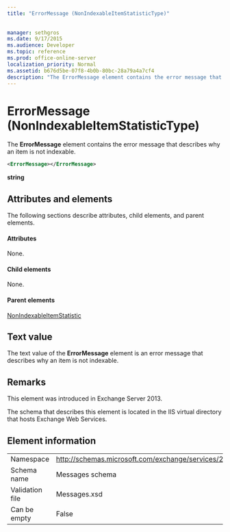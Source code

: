 ```yaml
---
title: "ErrorMessage (NonIndexableItemStatisticType)"
 
 
manager: sethgros
ms.date: 9/17/2015
ms.audience: Developer
ms.topic: reference
ms.prod: office-online-server
localization_priority: Normal
ms.assetid: b676d5be-07f8-4b0b-80bc-28a79a4a7cf4
description: "The ErrorMessage element contains the error message that describes why an item is not indexable."
---
```


# ErrorMessage (NonIndexableItemStatisticType)

The **ErrorMessage** element contains the error message that describes why an item is not indexable. 
  
```XML
<ErrorMessage></ErrorMessage>
```

 **string**
## Attributes and elements

The following sections describe attributes, child elements, and parent elements.
  
#### Attributes

None.
  
#### Child elements

None.
  
#### Parent elements

[NonIndexableItemStatistic](nonindexableitemstatistic.md)
  
## Text value

The text value of the **ErrorMessage** element is an error message that describes why an item is not indexable. 
  
## Remarks

This element was introduced in Exchange Server 2013.
  
The schema that describes this element is located in the IIS virtual directory that hosts Exchange Web Services.
  
## Element information

|||
|:-----|:-----|
|Namespace  <br/> |http://schemas.microsoft.com/exchange/services/2006/messages  <br/> |
|Schema name  <br/> |Messages schema  <br/> |
|Validation file  <br/> |Messages.xsd  <br/> |
|Can be empty  <br/> |False  <br/> |
   

